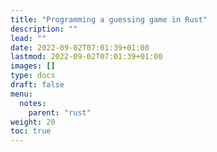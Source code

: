 ```yaml
---
title: "Programming a guessing game in Rust"
description: ""
lead: ""
date: 2022-09-02T07:01:39+01:00
lastmod: 2022-09-02T07:01:39+01:00
images: []
type: docs
draft: false
menu: 
  notes:
    parent: "rust"
weight: 20
toc: true
---
```

